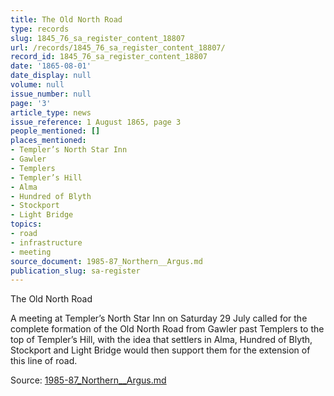 ```yaml
---
title: The Old North Road
type: records
slug: 1845_76_sa_register_content_18807
url: /records/1845_76_sa_register_content_18807/
record_id: 1845_76_sa_register_content_18807
date: '1865-08-01'
date_display: null
volume: null
issue_number: null
page: '3'
article_type: news
issue_reference: 1 August 1865, page 3
people_mentioned: []
places_mentioned:
- Templer’s North Star Inn
- Gawler
- Templers
- Templer’s Hill
- Alma
- Hundred of Blyth
- Stockport
- Light Bridge
topics:
- road
- infrastructure
- meeting
source_document: 1985-87_Northern__Argus.md
publication_slug: sa-register
---
```


The Old North Road

A meeting at Templer’s North Star Inn on Saturday 29 July called for the complete formation of the Old North Road from Gawler past Templers to the top of Templer’s Hill, with the idea that settlers in Alma, Hundred of Blyth, Stockport and Light Bridge would then support them for the extension of this line of road.

Source: [1985-87_Northern__Argus.md](/downloads/markdown/1985-87_Northern__Argus.md)
